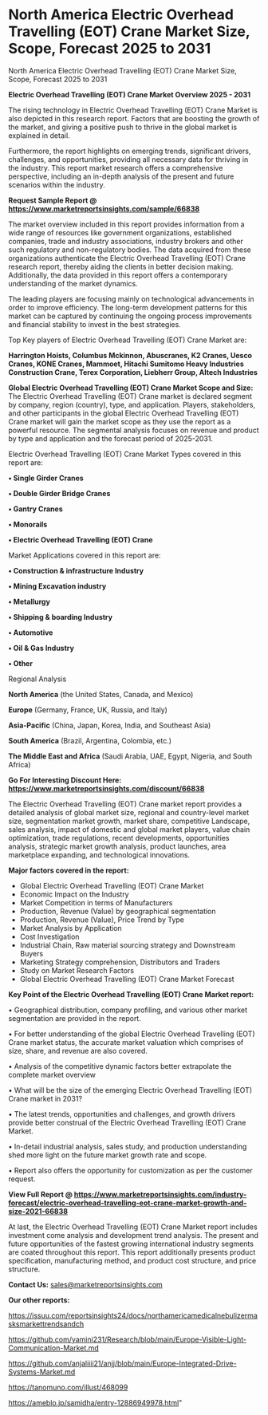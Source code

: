 # North America Electric Overhead Travelling (EOT) Crane Market Size, Scope, Forecast 2025 to 2031
North America Electric Overhead Travelling (EOT) Crane Market Size, Scope, Forecast 2025 to 2031

<Strong> Electric Overhead Travelling (EOT) Crane Market Overview 2025 - 2031</strong>

The rising technology in Electric Overhead Travelling (EOT) Crane Market is also depicted in this research report. Factors that are boosting the growth of the market, and giving a positive push to thrive in the global market is explained in detail.

Furthermore, the report highlights on emerging trends, significant drivers, challenges, and opportunities, providing all necessary data for thriving in the industry. This report market research offers a comprehensive perspective, including an in-depth analysis of the present and future scenarios within the industry.

<strong>Request Sample Report @ <a href=https://www.marketreportsinsights.com/sample/66838>https://www.marketreportsinsights.com/sample/66838</a></strong>

The market overview included in this report provides information from a wide range of resources like government organizations, established companies, trade and industry associations, industry brokers and other such regulatory and non-regulatory bodies. The data acquired from these organizations authenticate the Electric Overhead Travelling (EOT) Crane research report, thereby aiding the clients in better decision making. Additionally, the data provided in this report offers a contemporary understanding of the market dynamics.

The leading players are focusing mainly on technological advancements in order to improve efficiency. The long-term development patterns for this market can be captured by continuing the ongoing process improvements and financial stability to invest in the best strategies.

Top Key players of Electric Overhead Travelling (EOT) Crane Market are:

<strong>Harrington Hoists, Columbus Mckinnon, Abuscranes, K2 Cranes, Uesco Cranes, KONE Cranes, Mammoet, Hitachi Sumitomo Heavy Industries Construction Crane, Terex Corporation, Liebherr Group, Altech Industries</strong>

<strong><b>Global Electric Overhead Travelling (EOT) Crane Market Scope and Size:</b></strong>
The Electric Overhead Travelling (EOT) Crane market is declared segment by company, region (country), type, and application. Players, stakeholders, and other participants in the global Electric Overhead Travelling (EOT) Crane market will gain the market scope as they use the report as a powerful resource. The segmental analysis focuses on revenue and product by type and application and the forecast period of 2025-2031.

Electric Overhead Travelling (EOT) Crane Market Types covered in this report are:

<strong>• Single Girder Cranes

• Double Girder Bridge Cranes

• Gantry Cranes

• Monorails

• Electric Overhead Travelling (EOT) Crane</strong>

Market Applications covered in this report are:

<strong>• Construction & infrastructure Industry

• Mining Excavation industry

• Metallurgy

• Shipping & boarding Industry

• Automotive

• Oil & Gas Industry

• Other</strong> 

Regional Analysis

<strong>North America</strong> (the United States, Canada, and Mexico)

<strong>Europe</strong> (Germany, France, UK, Russia, and Italy)

<strong>Asia-Pacific</strong> (China, Japan, Korea, India, and Southeast Asia)

<strong>South America</strong> (Brazil, Argentina, Colombia, etc.)

<strong>The Middle East and Africa</strong> (Saudi Arabia, UAE, Egypt, Nigeria, and South Africa)

<strong>Go For Interesting Discount Here: <a href=https://www.marketreportsinsights.com/discount/66838>https://www.marketreportsinsights.com/discount/66838</a></strong>

The Electric Overhead Travelling (EOT) Crane market report provides a detailed analysis of global market size, regional and country-level market size, segmentation market growth, market share, competitive Landscape, sales analysis, impact of domestic and global market players, value chain optimization, trade regulations, recent developments, opportunities analysis, strategic market growth analysis, product launches, area marketplace expanding, and technological innovations.

<strong><b>Major factors covered in the report:</b></strong>
<ul>
  <li>Global Electric Overhead Travelling (EOT) Crane Market </li>
  <li>Economic Impact on the Industry</li>
  <li>Market Competition in terms of Manufacturers</li>
  <li>Production, Revenue (Value) by geographical segmentation</li>
  <li>Production, Revenue (Value), Price Trend by Type</li>
  <li>Market Analysis by Application</li>
  <li>Cost Investigation</li>
  <li>Industrial Chain, Raw material sourcing strategy and Downstream Buyers</li>
  <li>Marketing Strategy comprehension, Distributors and Traders</li>
  <li>Study on Market Research Factors</li>
  <li>Global Electric Overhead Travelling (EOT) Crane Market Forecast</li>
</ul>

<strong><b>Key Point of the Electric Overhead Travelling (EOT) Crane Market report:</b></strong>

• Geographical distribution, company profiling, and various other market segmentation are provided in the report.

• For better understanding of the global Electric Overhead Travelling (EOT) Crane market status, the accurate market valuation which comprises of size, share, and revenue are also covered.

• Analysis of the competitive dynamic factors better extrapolate the complete market overview

• What will be the size of the emerging Electric Overhead Travelling (EOT) Crane market in 2031?

• The latest trends, opportunities and challenges, and growth drivers provide better construal of the Electric Overhead Travelling (EOT) Crane Market.

• In-detail industrial analysis, sales study, and production understanding shed more light on the future market growth rate and scope.

• Report also offers the opportunity for customization as per the customer request.

<strong><b>View Full Report @ <a href=https://www.marketreportsinsights.com/industry-forecast/electric-overhead-travelling-eot-crane-market-growth-and-size-2021-66838>https://www.marketreportsinsights.com/industry-forecast/electric-overhead-travelling-eot-crane-market-growth-and-size-2021-66838</a></b></strong>


At last, the Electric Overhead Travelling (EOT) Crane Market report includes investment come analysis and development trend analysis. The present and future opportunities of the fastest growing international industry segments are coated throughout this report. This report additionally presents product specification, manufacturing method, and product cost structure, and price structure.

<strong>Contact Us:</strong>
sales@marketreportsinsights.com

<strong>Our other reports:</strong>

<a href=https://issuu.com/reportsinsights24/docs/northamericamedicalnebulizermasksmarkettrendsandch>https://issuu.com/reportsinsights24/docs/northamericamedicalnebulizermasksmarkettrendsandch</a>

<a href=https://github.com/yamini231/Research/blob/main/Europe-Visible-Light-Communication-Market.md>https://github.com/yamini231/Research/blob/main/Europe-Visible-Light-Communication-Market.md</a>

<a href=https://github.com/anjaliiii21/anjj/blob/main/Europe-Integrated-Drive-Systems-Market.md>https://github.com/anjaliiii21/anjj/blob/main/Europe-Integrated-Drive-Systems-Market.md</a>

<a href=https://tanomuno.com/illust/468099>https://tanomuno.com/illust/468099</a>

<a href=https://ameblo.jp/samidha/entry-12886949978.html>https://ameblo.jp/samidha/entry-12886949978.html</a>"
